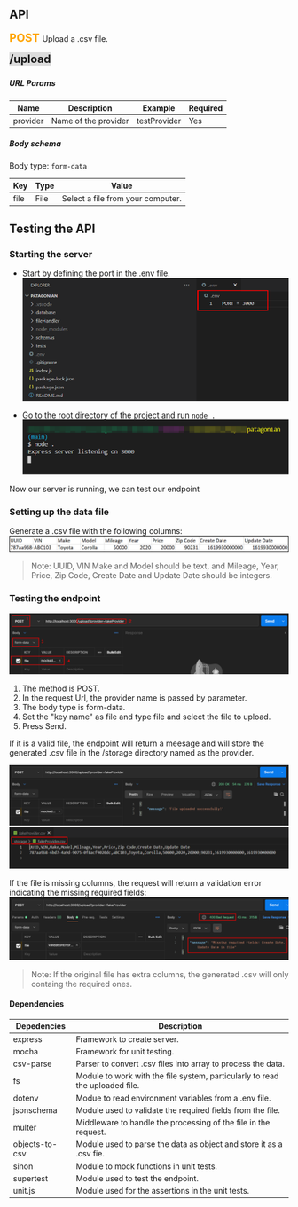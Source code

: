 ## API
<text style="color: #FFA500;font-size: 20px;font-weight: bold" >POST </text> Upload a .csv file.

<text style="background-color: #DCDCDC;font-size: 20px;font-weight: bold" > /upload </text>
### 

##### URL Params
| Name     | Description          | Example      | Required |
|----------|----------------------|--------------|----------|
| provider | Name of the provider | testProvider | Yes      |

##### Body schema
Body type: `form-data`

| Key  | Type | Value                            |
|------|------|----------------------------------|
| file | File | Select a file from your computer.|

## Testing the API
### Starting the server
- Start by defining the port in the .env file.
    ![Setting .env file](documentation/settingEnv.png)

- Go to the root directory of the project and run `node .`
    ![Starting server](documentation/runServer.png)

Now our server is running, we can test our endpoint


### Setting up the data file
Generate a .csv file with the following columns:
![Generating the data](documentation/testDatacsv.png)

> Note: UUID, VIN Make and Model should be text, and Mileage, Year, Price, Zip Code, Create Date and Update Date should be integers.
### Testing the endpoint
![Testing the endpoint](documentation/testPostmanReq.png)
1. The method is POST.
2. In the request Url, the provider name is passed by parameter.
3. The body type is form-data.
4. Set the "key name" as file and type file and select the file to upload.
5. Press Send.

If it is a valid file, the endpoint will return a meesage and will store the generated .csv file in the /storage directory named as the provider.

![uploadSuccess](documentation/uploadSuccess.png)
![fileStored](documentation/fileStored.png)

If the file is missing columns, the request will return a validation error indicating the missing required fields:
![validationError](documentation/validationError.png)

> Note: If the original file has extra columns, the generated .csv will only containg the required ones.

#### Dependencies
| Depedencies    | Description                                                                  |
|----------------|------------------------------------------------------------------------------|
| express        | Framework to create server.                                                  |
| mocha          | Framework for unit testing.                                                  |
| csv-parse      | Parser to convert .csv files into array to process the data.                 |
| fs             | Module to work with the file system, particularly to read the uploaded file. |
| dotenv         | Modue to read environment variables from a .env file.                        |
| jsonschema     | Module used to validate the required fields from the file.                   |
| multer         | Middleware to handle the processing of the file in the request.              |
| objects-to-csv | Module used to parse the data as object and store it as a .csv fie.          |
| sinon          | Module to mock functions in unit tests.                                      |
| supertest      | Module used to test the endpoint.                                            |
| unit.js        | Module used for the assertions in the unit tests.                            |